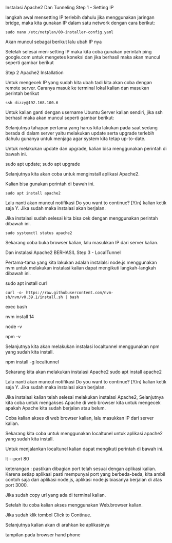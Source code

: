 Instalasi Apache2 Dan Tunneling
Step 1 - Setting IP

langkah awal mensetting IP terlebih dahulu jika menggunakan jaringan bridge, maka kita gunakan IP dalam satu network dengan cara berikut:
```
sudo nano /etc/netplan/00-installer-config.yaml
```
Akan muncul sebagai berikut lalu ubah IP nya 

 Setelah selesai men-setting IP maka kita coba gunakan perintah ping google.com untuk mengetes koneksi dan jika berhasil maka akan muncul seperti gambar berikut
  
Step 2
Apache2 Installation

Untuk mengecek IP yang sudah kita ubah tadi kita akan coba dengan remote server. Caranya masuk ke terminal lokal kalian dan masukan perintah berikut
```
ssh dizzy@192.168.100.6 
```
Untuk  kalian ganti dengan username Ubuntu Server kalian sendiri, jika ssh berhasil maka akan muncul seperti gambar berikut:

Selanjutnya tahapan pertama yang harus kita lakukan pada saat sedang berada di dalam server yaitu melakukan update serta upgrade terlebih dahulu gunanya untuk menjaga agar system kita tetap up-to-date.

Untuk melakukan update dan upgrade, kalian bisa menggunakan perintah di bawah ini.

sudo apt update; sudo apt upgrade

Selanjutnya kita akan coba untuk menginstall aplikasi Apache2.

Kalian bisa gunakan perintah di bawah ini.
```
sudo apt install apache2
```
Lalu nanti akan muncul notifikasi Do you want to continue? [Y/n] kalian ketik saja Y. Jika sudah maka instalasi akan berjalan.

Jika instalasi sudah selesai kita bisa cek dengan menggunakan perintah dibawah ini.
```
sudo systemctl status apache2
```
Sekarang coba buka browser kalian, lalu masukkan IP dari server kalian.

Dan instalasi Apache2 BERHASIL
Step 3 - LocalTunnel

Pertama-tama yang kita lakukan adalah instalalsi node.js menggunakan nvm untuk melakukan instalasi kalian dapat mengikuti langkah-langkah dibawah ini.

sudo apt install curl
```
curl -o- https://raw.githubusercontent.com/nvm-sh/nvm/v0.39.1/install.sh | bash
```
exec bash

nvm install 14

node -v

npm -v

Selanjutnya kita akan melakukan instalasi localtunnel menggunakan npm yang sudah kita install.

npm install -g localtunnel

Sekarang kita akan melakukan instalasi Apache2
sudo apt install apache2

Lalu nanti akan muncul notifikasi Do you want to continue? [Y/n] kalian ketik saja Y. Jika sudah maka instalasi akan berjalan.

Jika instalasi kalian telah selesai melakukan instalasi Apache2, Selanjutnya kita coba untuk mengakses Apache di web browser kita untuk mengecek apakah Apache kita sudah berjalan atau belum.

Coba kalian akses di web browser kalian, lalu masukkan IP dari server kalian.

Sekarang kita coba untuk menggunakan localtunel untuk aplikasi apache2 yang sudah kita install.

Untuk menjalankan localtunel kalian dapat mengikuti perintah di bawah ini.

lt --port 80

keterangan : pastikan dibagian port telah sesuai dengan aplikasi kalian. Karena setiap aplikasi pasti mempunyai port yang berbeda-beda, kita ambil contoh saja dari aplikasi node.js, aplikasi node.js biasanya berjalan di atas port 3000.

Jika sudah copy url yang ada di terminal kalian.

Setelah itu coba kalian akses menggunakan Web.browser kalian.

Jika sudah klik tombol Click to Continue.

Selanjutnya kalian akan di arahkan ke aplikasinya

tampilan pada browser hand phone
